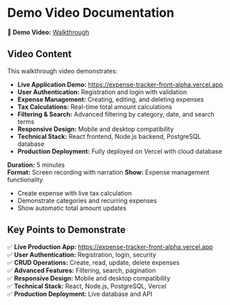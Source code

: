 # Demo Video Documentation



**🎥 Demo Video:** [Walkthrough](https://drive.google.com/file/d/1T90ykgJkEkaqyJwTp1ZqISxoecVxdqe5/view?usp=sharing)



## Video Content

This walkthrough video demonstrates:

- **Live Application Demo:** https://expense-tracker-front-alpha.vercel.app
- **User Authentication:** Registration and login with validation
- **Expense Management:** Creating, editing, and deleting expenses
- **Tax Calculations:** Real-time total amount calculations
- **Filtering & Search:** Advanced filtering by category, date, and search terms
- **Responsive Design:** Mobile and desktop compatibility
- **Technical Stack:** React frontend, Node.js backend, PostgreSQL database
- **Production Deployment:** Fully deployed on Vercel with cloud database

**Duration:** 5 minutes  
**Format:** Screen recording with narration
**Show:** Expense management functionality
- Create expense with live tax calculation
- Demonstrate categories and recurring expenses
- Show automatic total amount updates



## Key Points to Demonstrate

✅ **Live Production App:** https://expense-tracker-front-alpha.vercel.app  
✅ **User Authentication:** Registration, login, security  
✅ **CRUD Operations:** Create, read, update, delete expenses  
✅ **Advanced Features:** Filtering, search, pagination  
✅ **Responsive Design:** Mobile and desktop compatibility  
✅ **Technical Stack:** React, Node.js, PostgreSQL, Vercel  
✅ **Production Deployment:** Live database and API  



